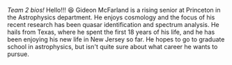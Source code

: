 *Team 2 bios!* Hello!!! :satisfied:
Gideon McFarland is a rising senior at Princeton in the Astrophysics department. He enjoys cosmology and the focus of his recent research has been quasar identification and spectrum analysis. He hails from Texas, where he spent the first 18 years of his life, and he has been enjoying his new life in New Jersey so far. He hopes to go to graduate school in astrophysics, but isn't quite sure about what career he wants to pursue.
